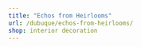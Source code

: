 ```yaml
---
title: "Echos from Heirlooms"
url: /dubuque/echos-from-heirlooms/
shop: interior decoration
---
```


